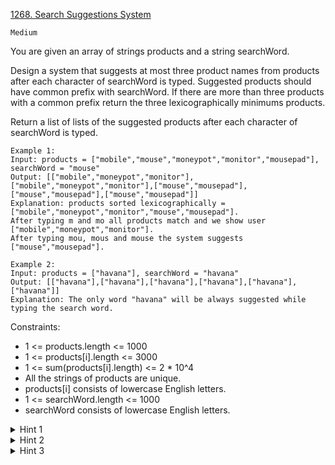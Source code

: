 [1268. Search Suggestions System](https://leetcode.com/problems/search-suggestions-system/)

`Medium`

You are given an array of strings products and a string searchWord.

Design a system that suggests at most three product names from products after each character of searchWord is typed. Suggested products should have common prefix with searchWord. If there are more than three products with a common prefix return the three lexicographically minimums products.

Return a list of lists of the suggested products after each character of searchWord is typed.

```
Example 1:
Input: products = ["mobile","mouse","moneypot","monitor","mousepad"], searchWord = "mouse"
Output: [["mobile","moneypot","monitor"],["mobile","moneypot","monitor"],["mouse","mousepad"],["mouse","mousepad"],["mouse","mousepad"]]
Explanation: products sorted lexicographically = ["mobile","moneypot","monitor","mouse","mousepad"].
After typing m and mo all products match and we show user ["mobile","moneypot","monitor"].
After typing mou, mous and mouse the system suggests ["mouse","mousepad"].

Example 2:
Input: products = ["havana"], searchWord = "havana"
Output: [["havana"],["havana"],["havana"],["havana"],["havana"],["havana"]]
Explanation: The only word "havana" will be always suggested while typing the search word.
```

Constraints:

- 1 <= products.length <= 1000
- 1 <= products[i].length <= 3000
- 1 <= sum(products[i].length) <= 2 * 10^4
- All the strings of products are unique.
- products[i] consists of lowercase English letters.
- 1 <= searchWord.length <= 1000
- searchWord consists of lowercase English letters.

<details>
<summary>Hint 1</summary>

Brute force is a good choice because length of the string is ≤ 1000.
</details>

<details>
<summary>Hint 2</summary>

Binary search the answer.
</details>

<details>
<summary>Hint 3</summary>

Use Trie data structure to store the best three matching. Traverse the Trie.
</details>